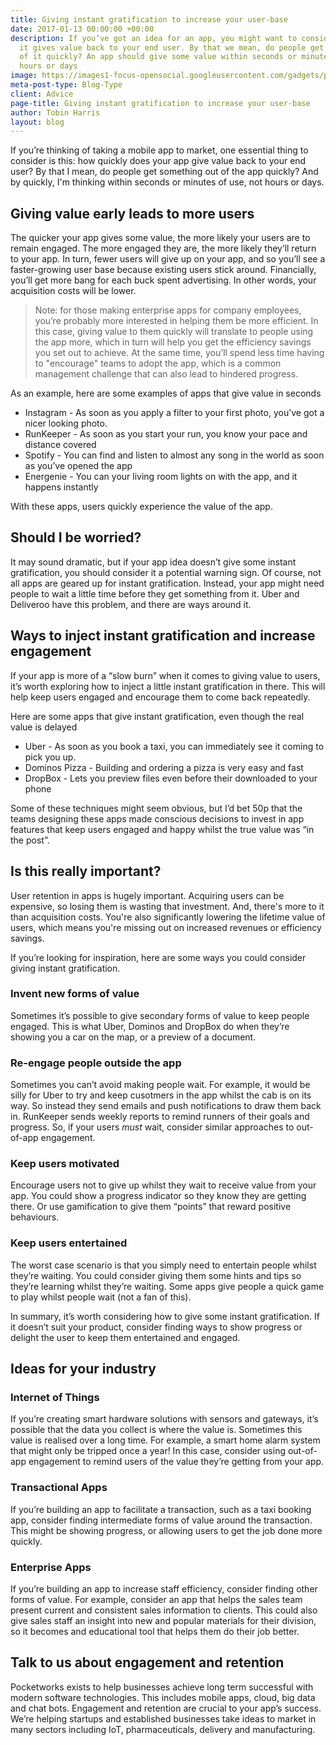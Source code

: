 ```yaml
---
title: Giving instant gratification to increase your user-base
date: 2017-01-13 00:00:00 +00:00
description: If you’ve got an idea for an app, you might want to consider how quickly
  it gives value back to your end user. By that we mean, do people get something out
  of it quickly? An app should give some value within seconds or minutes of use, not
  hours or days
image: https://images1-focus-opensocial.googleusercontent.com/gadgets/proxy?container=focus&resize_w=1024&refresh=2592000&url=https://pocketworks-website.s3.amazonaws.com/jogging.jpg
meta-post-type: Blog-Type
client: Advice
page-title: Giving instant gratification to increase your user-base
author: Tobin Harris
layout: blog
---
```


If you’re thinking of taking a mobile app to market, one essential thing to consider is this: how quickly does your app give value back to your end user? By that I mean, do people get something out of the app quickly? And by quickly, I'm thinking within seconds or minutes of use, not hours or days.

<!--more-->

## Giving value early leads to more users
The quicker your app gives some value, the more likely your users are to remain engaged. The more engaged they are, the more likely they’ll return to your app. In turn, fewer users will give up on your app, and so you’ll see a faster-growing user base because existing users stick around. Financially, you’ll get more bang for each buck spent advertising. In other words, your acquisition costs will be lower.

> Note: for those making enterprise apps for company employees, you’re probably more interested in helping them be more efficient. In this case, giving value to them quickly will translate to people using the app more, which in turn will help you get the efficiency savings you set out to achieve. At the same time, you’ll spend less time having to "encourage" teams to adopt the app, which is a common management challenge that can also lead to hindered progress.

As an example, here are some examples of apps that give value in seconds

* Instagram -  As soon as you apply a filter to your first photo, you’ve got a nicer looking photo.
* RunKeeper - As soon as you start your run, you know your pace and distance covered
* Spotify - You can find and listen to almost any song in the world as soon as you’ve opened the app
* Energenie - You can your living room lights on with the app, and it happens instantly

With these apps, users quickly experience the value of the app.

## Should I be worried?
It may sound dramatic, but if your app idea doesn’t give some instant gratification, you should consider it a potential warning sign. Of course, not all apps are geared up for instant gratification. Instead, your app might need people to wait a little time before they get something from it. Uber and Deliveroo have this problem, and there are ways around it.

## Ways to inject instant gratification and increase engagement
If your app is more of a “slow burn” when it comes to giving value to users, it’s worth exploring how to inject a little instant gratification in there. This will help keep users engaged and encourage them to come back repeatedly.

Here are some apps that give instant gratification, even though the real value is delayed

* Uber - As soon as you book a taxi, you can immediately see it coming to pick you up.
* Dominos Pizza - Building and ordering a pizza is very easy and fast
* DropBox - Lets you preview files even before their downloaded to your phone

Some of these techniques might seem obvious, but I’d bet 50p that the teams designing these apps made conscious decisions to invest in app features that keep users engaged and happy whilst the true value was “in the post”.

## Is this really important?
User retention in apps is hugely important. Acquiring users can be expensive, so losing them is wasting that investment. And, there's more to it than acquisition costs. You're also significantly lowering the lifetime value of users, which means you're missing out on increased revenues or efficiency savings.

If you’re looking for inspiration, here are some ways you could consider giving instant gratification.

### Invent new forms of value
Sometimes it’s possible to give secondary forms of value to keep people engaged. This is what Uber, Dominos and DropBox do when they’re showing you a car on the map, or a preview of a document.  

### Re-engage people outside the app
Sometimes you can’t avoid making people wait. For example, it would be silly for Uber to try and keep cusotmers in the app whilst the cab is on its way. So instead they send emails and push notifications to draw them back in. RunKeeper sends weekly reports to remind runners of their goals and progress. So, if your users _must_ wait, consider similar approaches to out-of-app engagement.

### Keep users motivated
Encourage users not to give up whilst they wait to receive value from your app. You could show a progress indicator so they know they are getting there. Or use gamification to give them “points” that reward positive behaviours.

### Keep users entertained
The worst case scenario is that you simply need to entertain people whilst they’re waiting. You could consider giving them some hints and tips so they’re learning whilst they’re waiting. Some apps give people a quick game to play whilst people wait (not a fan of this).

In summary, it’s worth considering how to give some instant gratification. If it doesn’t suit your product, consider finding ways to show progress or delight the user to keep them entertained and engaged.

## Ideas for your industry

### Internet of Things
If you’re creating smart hardware solutions with sensors and gateways, it’s possible that the data you collect is where the value is. Sometimes this value is realised over a long time. For example, a smart home alarm system that might only be tripped once a year! In this case, consider using out-of-app engagement to remind users of the value they’re getting from your app.

### Transactional Apps
If you’re building an app to facilitate a transaction, such as a taxi booking app, consider finding intermediate forms of value around the transaction. This might be showing progress, or allowing users to get the job done more quickly.

### Enterprise Apps
If you’re building an app to increase staff efficiency, consider finding other forms of value. For example, consider an app that helps the sales team present current and consistent sales information to clients. This could also give sales staff an insight into new and popular materials for their division, so it becomes and educational tool that helps them do their job better.

## Talk to us about engagement and retention

Pocketworks exists to help businesses achieve long term successful with modern software technologies. This includes mobile apps, cloud, big data and chat bots. Engagement and retention are crucial to your app’s success. We’re helping startups and established businesses take ideas to market in many sectors including IoT, pharmaceuticals, delivery and manufacturing.
